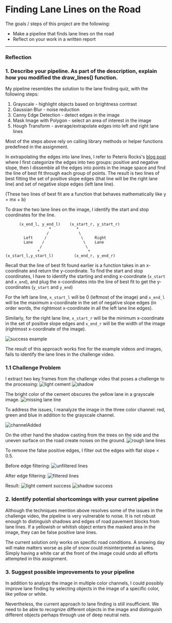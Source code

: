 # **Finding Lane Lines on the Road** 

The goals / steps of this project are the following:
* Make a pipeline that finds lane lines on the road
* Reflect on your work in a written report


[//]: # (Image References)
[successExample]: ./test_images_output/whiteCarLaneSwitch.jpg "Success Example"
[lightCement]:
./test_images/challenge_light_cement.jpg
"Challenge 1"
[shadow]:
./test_images/challenge_shadow.jpg
"Challenge 2"
[missingLaneEdges]: ./test_images_edges_fail/challenge_light_cement.jpg "Obscure Lane Lines on Light Cement"
[rougeLaneEdges]: ./test_images_edges_fail/challenge_shadow.jpg "Uneven road surface"
[unfilteredLines]: ./test_images_lines_fail/challenge_shadow.jpg "Unfiltered Lines"
[filteredLines]:
./test_images_lines_filtered/challenge_shadow.jpg "Filtered Lines"
[channelAdded]: ./test_images_edges_channel/challenge_light_cement.jpg "Color Channel Combined"
[Challenge1Succ]: ./test_images_output/challenge_light_cement.jpg "Light Cement"
[Challenge2Succ]: ./test_images_output/challenge_shadow.jpg "Shadow"

---

### Reflection

### 1. Describe your pipeline. As part of the description, explain how you modified the draw_lines() function.

My pipeline resembles the solution to the lane finding quiz, with the following steps:

1. Grayscale - highlight objects based on brightness contrast
2. Gaussian Blur - noise reduction
3. Canny Edge Detection - detect edges in the image
4. Mask Image with Polygon - select an area of interest in the image
5. Hough Transform - average/extrapolate edges into left and right lane lines 

Most of the steps above rely on calling library methods or helper functions predefined in the assignment.

In extrapolating the edges into lane lines, I refer to Peteris Rocks's [blog post](https://peteris.rocks/blog/extrapolate-lines-with-numpy-polyfit/) where I first categorize the edges into two groups: positive and negative slope, then I dissemble all the edges into points in the image space and find the line of best fit through each group of points. The result is two lines of best fitting the set of positive slope edges (that line will be the right lane line) and set of negative slope edges (left lane line).

(These two lines of best fit are a function that behaves mathematically like y = mx + b)

To draw the two lane lines on the image, I identify the start and stop coordinates for the line.

          (x_end_l, y_end_l)    (x_start_r, y_start_r)
                       *           *
                      /             \
            Left     /               \     Right
            Lane    /                 \    Lane
                   /                   \
                  *                     *
    (x_start_l,y_start_l)         (x_end_r, y_end_r)

Recall that the line of best fit found earlier is a function takes in an x-coordinate and return the y-coordinate. To find the start and stop coordinates, I have to identify the starting and ending x-coordinate (`x_start` and `x_end`), and plug the x-coordinates into the line of best fit to get the y-coordinates (`y_start` and `y_end`) 

For the left lane line, `x_start_l` will be 0 (leftmost of the image) and `x_end_l` will be the maximum x-coordinate in the set of negative slope edges (in order words, the rightmost x-coordinate in all the left lane line edges).

Similarly, for the right lane line, `x_start_r` will be the minimum x-coordinate in the set of positive slope edges and `x_end_r` will be the width of the image (rightmost x-coordinate of the image).

![success example][successExample]

The result of this approach works fine for the example videos and images, fails to identify the lane lines in the challenge video.

### 1.1 Challenge Problem

I extract two key frames from the challenge video that poses a challenge to the processing:
![light cement][lightCement]
![shadow][shadow]

The bright color of the cement obscures the yellow lane in a grayscale image.
![missing lane line][missingLaneEdges]

To address the issues, I reanalyze the image in the three color channel: red, green and blue in addition to the grayscale channel.

![channelAdded]

On the other hand the shadow casting from the trees on the side and the uneven surface on the road create noises on the ground.
![rough lane lines][rougeLaneEdges]

To remove the false positive edges, I filter out the edges with flat slope < 0.5. 

Before edge filtering:
![unfiltered lines][unfilteredLines]

After edge filtering:
![filtered lines][filteredLines]

Result:
![light cement success][Challenge1Succ]
![shadow success][Challenge2Succ]

### 2. Identify potential shortcomings with your current pipeline

Although the techniques mention above resolves some of the issues in the challenge video, the pipeline is very vulnerable to noise. It is not robust enough to distinguish shadows and edges of road pavement blocks from lane lines. If a yellowish or whitish object enters the masked area in the image, they can be false positive lane lines. 

The current solution only works on specific road conditions. A snowing day will make matters worse as pile of snow could misinterpreted as lanes. Simply having a white car at the front of the image could undo all efforts attempted in this assignment.

### 3. Suggest possible improvements to your pipeline

In addition to analyze the image in multiple color channels, I could possibly improve lane finding by selecting objects in the image of a specific color, like yellow or white. 

Nevertheless, the current approach to lane finding is still insufficient. We need to be able to recognize different objects in the image and distinguish different objects perhaps through use of deep neutral nets.
